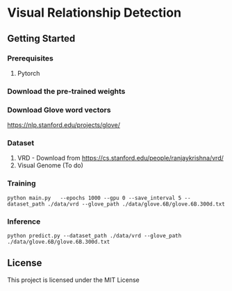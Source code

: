 # Visual Relationship Detection

## Getting Started
### Prerequisites
1. Pytorch

### Download the pre-trained weights

### Download Glove word vectors
https://nlp.stanford.edu/projects/glove/

### Dataset
1) VRD - Download from  https://cs.stanford.edu/people/ranjaykrishna/vrd/
2) Visual Genome (To do)

 
### Training
```
python main.py   --epochs 1000 --gpu 0 --save_interval 5 --dataset_path ./data/vrd --glove_path ./data/glove.6B/glove.6B.300d.txt
```

### Inference
```
python predict.py --dataset_path ./data/vrd --glove_path ./data/glove.6B/glove.6B.300d.txt
```

## License
This project is licensed under the MIT License 


